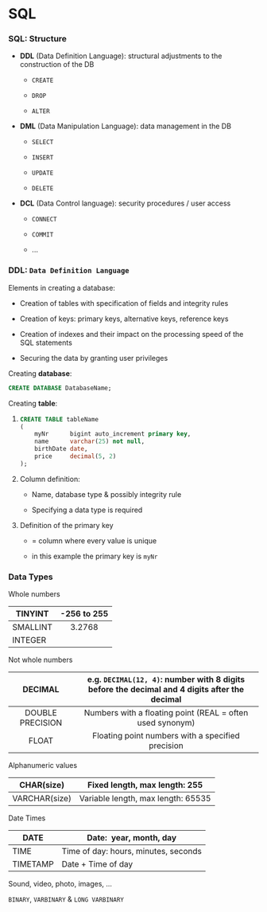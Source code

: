# SQL

### SQL: Structure

- **DDL** (Data Definition Language): structural adjustments to the construction of the DB
  
  - `CREATE`
  
  - `DROP`
  
  - `ALTER`

- **DML** (Data Manipulation Language): data management in the DB
  
  - `SELECT`
  
  - `INSERT`
  
  - `UPDATE`
  
  - `DELETE`

- **DCL** (Data Control language): security procedures / user access
  
  - `CONNECT`
  
  - `COMMIT`
  
  - ...

### DDL: `Data Definition Language`

Elements in creating a database:

- Creation of tables with specification of fields and integrity rules

- Creation of keys: primary keys, alternative keys, reference keys

- Creation of indexes and their impact on the processing speed of the SQL statements

- Securing the data by granting user privileges

Creating **database**:

```sql
CREATE DATABASE DatabaseName;
```

Creating **table**:

1. ```sql
   CREATE TABLE tableName
   (
       myNr      bigint auto_increment primary key,
       name      varchar(25) not null,
       birthDate date,
       price     decimal(5, 2)
   );
   ```

2. Column definition:
   
   - Name, database type & possibly integrity rule
   
   - Specifying a data type is required

3. Definition of the primary key
   
   - = column where every value is unique
   
   - in this example the primary key is `myNr`

### Data Types

Whole numbers

| TINYINT  | -256 to 255 |
| -------- |:-----------:|
| SMALLINT | 3.2768      |
| INTEGER  |             |

Not whole numbers

| DECIMAL          | e.g. `DECIMAL(12, 4)`: number with 8 digits before the decimal and 4 digits after the decimal |
|:----------------:|:---------------------------------------------------------------------------------------------:|
| DOUBLE PRECISION | Numbers with a floating point (REAL = often used synonym)                                     |
| FLOAT            | Floating point numbers with a specified precision                                             |

Alphanumeric values

| CHAR(size)    | Fixed length, max length: 255      |
| ------------- | ---------------------------------- |
| VARCHAR(size) | Variable length, max length: 65535 |

Date Times

| DATE     | Date:  year, month, day              |
| -------- | ------------------------------------ |
| TIME     | Time of day: hours, minutes, seconds |
| TIMETAMP | Date + Time of day                   |

Sound, video, photo, images, ...

`BINARY`, `VARBINARY` & `LONG VARBINARY`


